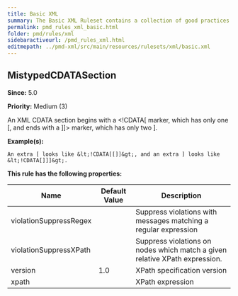 ```yaml
---
title: Basic XML
summary: The Basic XML Ruleset contains a collection of good practices which everyone should follow.
permalink: pmd_rules_xml_basic.html
folder: pmd/rules/xml
sidebaractiveurl: /pmd_rules_xml.html
editmepath: ../pmd-xml/src/main/resources/rulesets/xml/basic.xml
---
```

## MistypedCDATASection
**Since:** 5.0

**Priority:** Medium (3)

An XML CDATA section begins with a <!CDATA[ marker, which has only one [, and ends with a ]]> marker, which has only two ].

**Example(s):**
```
An extra [ looks like &lt;!CDATA[[]]&gt;, and an extra ] looks like &lt;!CDATA[]]]&gt;.
```

**This rule has the following properties:**

|Name|Default Value|Description|
|----|-------------|-----------|
|violationSuppressRegex||Suppress violations with messages matching a regular expression|
|violationSuppressXPath||Suppress violations on nodes which match a given relative XPath expression.|
|version|1.0|XPath specification version|
|xpath||XPath expression|

